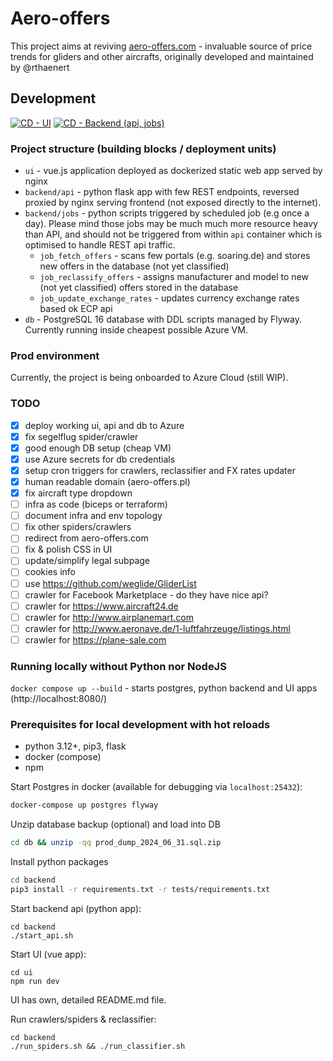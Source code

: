 # Aero-offers

This project aims at reviving [aero-offers.com](aero-offers.com) - invaluable source of price trends for gliders and other aircrafts, originally developed and maintained by @rthaenert

## Development

[![CD - UI](https://github.com/lwitkowski/aero-offers/actions/workflows/cd-ui.yaml/badge.svg)](https://github.com/lwitkowski/aero-offers/actions/workflows/cd-ui.yaml) 
[![CD - Backend (api, jobs)](https://github.com/lwitkowski/aero-offers/actions/workflows/cd-backend.yaml/badge.svg)](https://github.com/lwitkowski/aero-offers/actions/workflows/cd-backend.yaml)

### Project structure (building blocks /  deployment units)
- `ui` - vue.js application deployed as dockerized static web app served by nginx
- `backend/api` - python flask app with few REST endpoints, reversed proxied by nginx serving frontend (not exposed directly to the internet). 
- `backend/jobs` - python scripts triggered by scheduled job (e.g once a day). Please mind those jobs may be much much more resource heavy than API, and should not be triggered from within `api` container which is optimised to handle REST api traffic.
    - `job_fetch_offers` - scans few portals (e.g. soaring.de) and stores new offers in the database (not yet classified)
    - `job_reclassify_offers` - assigns manufacturer and model to new (not yet classified) offers stored in the database
    - `job_update_exchange_rates` - updates currency exchange rates based ok ECP api
- `db` - PostgreSQL 16 database with DDL scripts managed by Flyway. Currently running inside cheapest possible Azure VM.

### Prod environment
Currently, the project is being onboarded to Azure Cloud (still WIP).

### TODO
- [x] deploy working ui, api and db to Azure
- [x] fix segelflug spider/crawler
- [x] good enough DB setup (cheap VM)
- [x] use Azure secrets for db credentials
- [x] setup cron triggers for crawlers, reclassifier and FX rates updater
- [x] human readable domain (aero-offers.pl)
- [x] fix aircraft type dropdown
- [ ] infra as code (biceps or terraform)
- [ ] document infra and env topology
- [ ] fix other spiders/crawlers
- [ ] redirect from aero-offers.com
- [ ] fix & polish CSS in UI
- [ ] update/simplify legal subpage
- [ ] cookies info
- [ ] use https://github.com/weglide/GliderList  
- [ ] crawler for Facebook Marketplace - do they have nice api?
- [ ] crawler for https://www.aircraft24.de
- [ ] crawler for http://www.airplanemart.com
- [ ] crawler for http://www.aeronave.de/1-luftfahrzeuge/listings.html
- [ ] crawler for https://plane-sale.com

### Running locally without Python nor NodeJS
`docker compose up --build` - starts postgres, python backend and UI apps (http://localhost:8080/)

### Prerequisites for local development with hot reloads
- python 3.12+, pip3, flask
- docker (compose)
- npm

Start Postgres in docker (available for debugging via `localhost:25432`):
```bash
docker-compose up postgres flyway
```

Unzip database backup (optional) and load into DB
```bash
cd db && unzip -qq prod_dump_2024_06_31.sql.zip
```

Install python packages
```bash
cd backend
pip3 install -r requirements.txt -r tests/requirements.txt 
```

Start backend api (python app):
```
cd backend
./start_api.sh
```

Start UI (vue app):
```
cd ui
npm run dev
```
UI has own, detailed README.md file.

Run crawlers/spiders & reclassifier:
```
cd backend
./run_spiders.sh && ./run_classifier.sh
```
